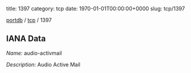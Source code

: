 title: 1397
category: tcp
date: 1970-01-01T00:00:00+0000
slug: tcp/1397

[portdb](/) / [tcp](/category/tcp.html) / 1397


## IANA Data

_Name:_ audio-activmail

_Description:_ Audio Active Mail

